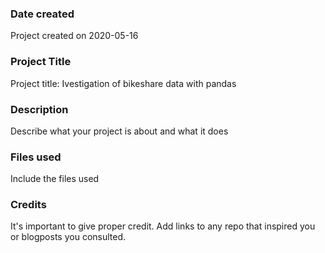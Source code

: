### Date created
Project created on 2020-05-16

### Project Title
Project title: Ivestigation of bikeshare data with pandas

### Description
Describe what your project is about and what it does

### Files used
Include the files used

### Credits
It's important to give proper credit. Add links to any repo that inspired you or blogposts you consulted.


